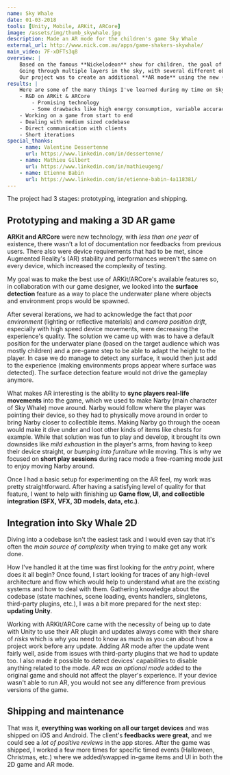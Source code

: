```yaml
---
name: Sky Whale
date: 01-03-2018
tools: [Unity, Mobile, ARKit, ARCore]
image: /assets/img/thumb_skywhale.jpg
description: Made an AR mode for the children's game Sky Whale
external_url: http://www.nick.com.au/apps/game-shakers-skywhale/
main_video: 7F-xDFTs3q8
overview: |
    Based on the famous **Nickelodeon** show for children, the goal of the 2D game Sky Whale is to catch as many items as possible without falling in the water.
    Going through multiple layers in the sky, with several different objects to collect, the player can gather even more items with higher value further increasing their score.
    Our project was to create an additional **AR mode** using the new (at that time) technology *ARKit* and *ARCore* and integrate it into the existing game.
results: |
    Here are some of the many things I've learned during my time on Sky Whale AR:
    - R&D on ARKit & ARCore
        - Promising technology
        - Some drawbacks like high energy consumption, variable accuracy and stability (great improvements since then)
    - Working on a game from start to end
    - Dealing with medium sized codebase
    - Direct communication with clients
    - Short iterations
special_thanks:
    - name: Valentine Dessertenne
      url: https://www.linkedin.com/in/dessertenne/
    - name: Mathieu Gilbert
      url: https://www.linkedin.com/in/mathieugeng/
    - name: Etienne Babin
      url: https://www.linkedin.com/in/etienne-babin-4a118381/
---
```


The project had 3 stages: prototyping, integration and shipping.

## Prototyping and making a 3D AR game

**ARKit and ARCore** were new technology, with *less than one year* of existence, there wasn't a lot of documentation nor feedbacks from previous users.
There also were device requirements that had to be met, since Augmented Reality's (AR) stability and performances weren't the same on every device, which increased the complexity of testing.

My goal was to make the best use of ARKit/ARCore's available features so, in collaboration with our game designer, we looked into the **surface detection** feature as a way to place the underwater plane where objects and environment props would be spawned.

After several iterations, we had to acknowledge the fact that *poor environment* (lighting or reflective materials) and *camera position drift*, especially with high speed device movements, were decreasing the experience's quality.
The solution we came up with was to have a default position for the underwater plane (based on the target audience which was mostly children) and a pre-game step to be able to adapt the height to the player. In case we do manage to detect any surface, it would then just add to the experience (making environments props appear where surface was detected). The surface detection feature would not drive the gameplay anymore.

What makes AR interesting is the ability to **sync players real-life movements** into the game, which we used to make Narby (main character of Sky Whale) move around.
Narby would follow where the player was pointing their device, so they had to physically move around in order to bring Narby closer to collectible items. Making Narby go through the ocean would make it dive under and loot other kinds of items like chests for example.
While that solution was fun to play and develop, it brought its own downsides like *mild exhaustion* in the player's arms, from having to keep their device straight, or *bumping into furniture* while moving. This is why we focused on **short play sessions** during race mode a free-roaming mode just to enjoy moving Narby around.

Once I had a basic setup for experimenting on the AR feel, my work was pretty straightforward. After having a satisfying level of quality for that feature, I went to help with finishing up **Game flow, UI, and collectible integration (SFX, VFX, 3D models, data, etc.)**.

## Integration into Sky Whale 2D

Diving into a codebase isn't the easiest task and I would even say that it's often the *main source of complexity* when trying to make get any work done.

How I've handled it at the time was first looking for the *entry point*, where does it all begin? Once found, I start looking for traces of any high-level architecture and flow which would help to understand what are the existing systems and how to deal with them.
Gathering knowledge about the codebase (state machines, scene loading, events handlers, singletons, third-party plugins, etc.), I was a bit more prepared for the next step: **updating Unity**.

Working with ARKit/ARCore came with the necessity of being up to date with Unity to use their AR plugin and updates always come with their share of *risks* which is why you need to know as much as you can about how a project work before any update.
Adding AR mode after the update went fairly well, aside from issues with third-party plugins that we had to update too. I also made it possible to detect devices' capabilities to disable anything related to the mode. *AR was an optional mode* added to the original game and should not affect the player's experience. If your device wasn't able to run AR, you would not see any difference from previous versions of the game.

## Shipping and maintenance

That was it, **everything was working on all our target devices** and was shipped on iOS and Android.
The client's **feedbacks were great**, and we could see a *lot of positive reviews* in the app stores.
After the game was shipped, I worked a few more times for specific timed events (Halloween, Christmas, etc.) where we added/swapped in-game items and UI in both the 2D game and AR mode.